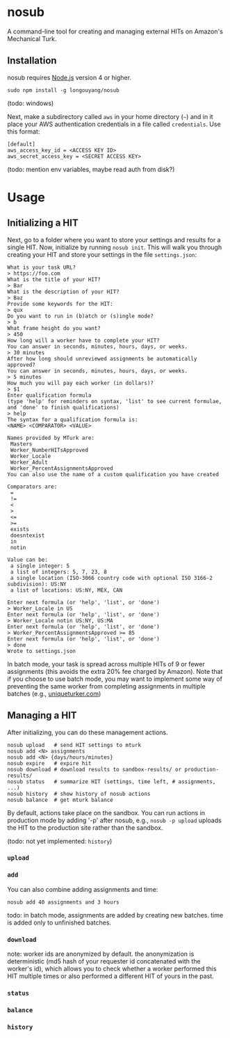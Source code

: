 # nosub

A command-line tool for creating and managing external HITs on Amazon's Mechanical Turk.

## Installation

nosub requires [Node.js](https://nodejs.org) version 4 or higher.

```
sudo npm install -g longouyang/nosub
```

(todo: windows)

Next, make a subdirectory called `aws` in your home directory (`~`) and in it place your AWS authentication credentials in a file called `credentials`. Use this format:

```
[default]
aws_access_key_id = <ACCESS KEY ID>
aws_secret_access_key = <SECRET ACCESS KEY>
```

(todo: mention env variables, maybe read auth from disk?)

# Usage

## Initializing a HIT

Next, go to a folder where you want to store your settings and results for a single HIT.
Now, initialize by running `nosub init`.
This will walk you through creating your HIT and store your settings in the file `settings.json`:

```
What is your task URL?
> https://foo.com
What is the title of your HIT?
> Bar
What is the description of your HIT?
> Baz
Provide some keywords for the HIT:
> qux
Do you want to run in (b)atch or (s)ingle mode?
> b
What frame height do you want?
> 450
How long will a worker have to complete your HIT?
You can answer in seconds, minutes, hours, days, or weeks.
> 30 minutes
After how long should unreviewed assignments be automatically approved?
You can answer in seconds, minutes, hours, days, or weeks.
> 5 minutes
How much you will pay each worker (in dollars)?
> $1
Enter qualification formula
(type 'help' for reminders on syntax, 'list' to see current formulae, and 'done' to finish qualifications)
> help
The syntax for a qualification formula is:
<NAME> <COMPARATOR> <VALUE>

Names provided by MTurk are:
 Masters
 Worker_NumberHITsApproved
 Worker_Locale
 Worker_Adult
 Worker_PercentAssignmentsApproved
You can also use the name of a custom qualification you have created

Comparators are:
 =
 !=
 <
 >
 <=
 >=
 exists
 doesntexist
 in
 notin

Value can be:
 a single integer: 5
 a list of integers: 5, 7, 23, 8
 a single location (ISO-3066 country code with optional ISO 3166-2 subdivision): US:NY
 a list of locations: US:NY, MEX, CAN

Enter next formula (or 'help', 'list', or 'done')
> Worker_Locale in US
Enter next formula (or 'help', 'list', or 'done')
> Worker_Locale notin US:NY, US:MA
Enter next formula (or 'help', 'list', or 'done')
> Worker_PercentAssignmentsApproved >= 85
Enter next formula (or 'help', 'list', or 'done')
> done
Wrote to settings.json
```

In batch mode, your task is spread across multiple HITs of 9 or fewer assignments (this avoids the extra 20% fee charged by Amazon).
Note that if you choose to use batch mode, you may want to implement some way of preventing the same worker from completing assignments in multiple batches (e.g., [uniqueturker.com](http://uniqueturker.com))

## Managing a HIT

After initializing, you can do these management actions.

```
nosub upload   # send HIT settings to mturk
nosub add <N> assignments
nosub add <N> {days/hours/minutes}
nosub expire   # expire hit
nosub download # download results to sandbox-results/ or production-results/
nosub status   # summarize HIT (settings, time left, # assignments, ...)
nosub history  # show history of nosub actions
nosub balance  # get mturk balance
```

By default, actions take place on the sandbox. You can run actions in production mode by adding '-p' after nosub, e.g., `nosub -p upload` uploads the HIT to the production site rather than the sandbox.

(todo: not yet implemented: `history`)

### `upload`

### `add`

You can also combine adding assignments and time:

```
nosub add 40 assignments and 3 hours
```

todo: in batch mode, assignments are added by creating new batches. time is added only to unfinished batches.

### `download`

note: worker ids are anonymized by default.
the anonymization is deterministic (md5 hash of your requester id concatenated with the worker's id), which allows you to check whether a worker performed this HIT multiple times or also performed a different HIT of yours in the past.

### `status`

### `balance`

### `history`
